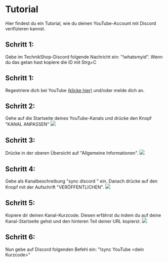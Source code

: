 # Tutorial
Hier findest du ein Tutorial, wie du deinen YouTube-Account mit Discord verifizieren kannst.

## Schritt 1:
Gebe im TechnikShop-Discord folgende Nachricht ein: "!whatsmyid". Wenn du das getan hast kopiere die ID mit Strg+C

## Schritt 1:
Regestriere dich bei YouTube [(klicke hier)](https://www.youtube.com/signup) und/oder melde dich an.

## Schritt 2:
Gehe auf die Startseite deines YouTube-Kanals und drücke den Knopf "KANAL ANPASSEN"
![](https://imgur.com/rpEO65d.png)

## Schritt 3:
Drücke in der oberen Übersicht auf "Allgemeine Informationen".
![](https://imgur.com/4wFoOXe.png)

## Schritt 4:
Gebe als Kanalbeschreibung "sync discord <deine ID>" ein. Danach drücke auf den Knopf mit der Aufschrift "VERÖFFENTLICHEN".
![](https://imgur.com/8FVbGQ5.png)

## Schritt 5:
Kopiere dir deinen Kanal-Kurzcode. Diesen erfährst du indem du auf deine Kanal-Startseite gehst und den hinteren Teil deiner URL kopierst.
![](https://imgur.com/4Yc1lGr.png)

## Schritt 6:
Nun gebe auf Discord folgenden Befehl ein: "!sync YouTube \<dein Kurzcode\>"
